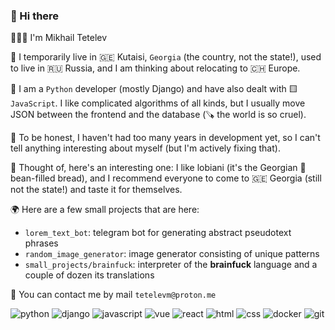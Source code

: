 ### 👋 Hi there

👨🏻‍💻 I'm Mikhail Tetelev

🏡 I temporarily live in 🇬🇪 Kutaisi, `Georgia` (the country, not the state!), used
to live in 🇷🇺 Russia, and I am thinking about relocating to 🇨🇭 Europe.

🐍 I am a `Python` developer (mostly Django) and have also dealt with
🟨 `JavaScript`. I like complicated algorithms of all kinds, but I usually move
JSON between the frontend and the database (🪚 the world is so cruel).

🍯 To be honest, I haven't had too many years in development yet, so I can't
tell anything interesting about myself (but I'm actively fixing that).

🌟 Thought of, here's an interesting one: I like lobiani (it's the Georgian
🫘 bean-filled bread), and I recommend everyone to come to 🇬🇪 Georgia (still not
the state!) and taste it for themselves.

🌍 Here are a few small projects that are here:

- `lorem_text_bot`: telegram bot for generating abstract pseudotext phrases
- `random_image_generator`: image generator consisting of unique patterns
- `small_projects/brainfuck`: interpreter of the **brainfuck** language and a
	couple of dozen its translations

📧 You can contact me by mail `tetelevm@proton.me`

![python](https://img.shields.io/badge/python-%23ffd342.svg?&style=for-the-badge&logo=python&logoColor=%233673a5)
![django](https://img.shields.io/badge/django-%23092d1f.svg?&style=for-the-badge&logo=django&logoColor=%23f7f7f7)
![javascript](https://img.shields.io/badge/javascript-%23f1d43b.svg?&style=for-the-badge&logo=javascript&logoColor=%23193e62)
![vue](https://img.shields.io/badge/vue-%233fb27f.svg?&style=for-the-badge&logo=vue.js&logoColor=%2332475b)
![react](https://img.shields.io/badge/react-%232a2b2e.svg?style=for-the-badge&logo=react&logoColor=%2361dafb)
![html](https://img.shields.io/badge/html-%23dd4b25.svg?&style=for-the-badge&logo=html5&logoColor=%23e4e4e4)
![css](https://img.shields.io/badge/css-%232a95ca.svg?&style=for-the-badge&logo=css3&logoColor=%23f6f6f6)
![docker](https://img.shields.io/badge/docker-%232392e6.svg?&style=for-the-badge&logo=docker&logoColor=%2333474e)
![git](https://img.shields.io/badge/git-%23e94e32.svg?&style=for-the-badge&logo=git&logoColor=%23f6f6f6)
